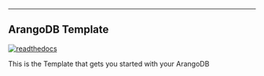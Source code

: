 ----
ArangoDB Template
----
[![readthedocs](https://img.shields.io/badge/RTD-ReadTheDocs-blue.svg)](https://arangodbtemplate.readthedocs.io/en/latest/)

This is the Template that gets you started with your ArangoDB 

